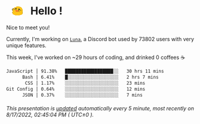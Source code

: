 <h1>   <img src="./spoinky.gif" style="vertical-align:middle;" width="30px">   Hello ! </h1>

Nice to meet you!

Currently, I'm working on <a href='https://github.com/Asgarrrr/Luna'>`Luna`</a>, a Discord bot used by 73802 users with very unique features.

This week, I've worked on ~29 hours of coding, and drinked 0 coffees ☕

```
JavaScript │ 91.38%   ██████████████████░░   30 hrs 11 mins
      Bash │ 6.41%    █░░░░░░░░░░░░░░░░░░░   2 hrs 7 mins
       CSS │ 1.17%    ░░░░░░░░░░░░░░░░░░░░   23 mins
Git Config │ 0.64%    ░░░░░░░░░░░░░░░░░░░░   12 mins
      JSON │ 0.37%    ░░░░░░░░░░░░░░░░░░░░   7 mins
```

###### This presentation is [updated](https://github.com/Asgarrrr) automatically every 5 minute, most recently on 8/17/2022, 02:45:04 PM ( UTC±0 ).
